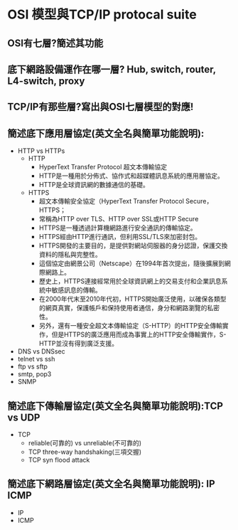 # OSI 模型與TCP/IP protocal suite
## OSI有七層?簡述其功能
## 底下網路設備運作在哪一層? Hub, switch, router, L4-switch, proxy
## TCP/IP有那些層?寫出與OSI七層模型的對應!
## 簡述底下應用層協定(英文全名與簡單功能說明):
- HTTP vs HTTPs
  - HTTP
    - HyperText Transfer Protocol 超文本傳輸協定
    - HTTP是一種用於分佈式、協作式和超媒體訊息系統的應用層協定。
    - HTTP是全球資訊網的數據通信的基礎。
  - HTTPS
    - 超文本傳輸安全協定（HyperText Transfer Protocol Secure，HTTPS；
    - 常稱為HTTP over TLS、HTTP over SSL或HTTP Secure
    - HTTPS是一種透過計算機網路進行安全通訊的傳輸協定。
    - HTTPS經由HTTP進行通訊，但利用SSL/TLS來加密封包。
    - HTTPS開發的主要目的，是提供對網站伺服器的身分認證，保護交換資料的隱私與完整性。
    - 這個協定由網景公司（Netscape）在1994年首次提出，隨後擴展到網際網路上。
    - 歷史上，HTTPS連接經常用於全球資訊網上的交易支付和企業訊息系統中敏感訊息的傳輸。
    - 在2000年代末至2010年代初，HTTPS開始廣泛使用，以確保各類型的網頁真實，保護帳戶和保持使用者通信，身分和網路瀏覽的私密性。
    - 另外，還有一種安全超文本傳輸協定（S-HTTP）的HTTP安全傳輸實作，但是HTTPS的廣泛應用而成為事實上的HTTP安全傳輸實作，S-HTTP並沒有得到廣泛支援。
- DNS vs DNSsec
- telnet vs ssh
- ftp vs sftp
- smtp, pop3
- SNMP
## 簡述底下傳輸層協定(英文全名與簡單功能說明):TCP vs UDP
  - TCP
    - reliable(可靠的) vs unreliable(不可靠的)
    - TCP three-way handshaking(三項交握)
    - TCP syn flood attack
## 簡述底下網路層協定(英文全名與簡單功能說明): IP ICMP
- IP
- ICMP
